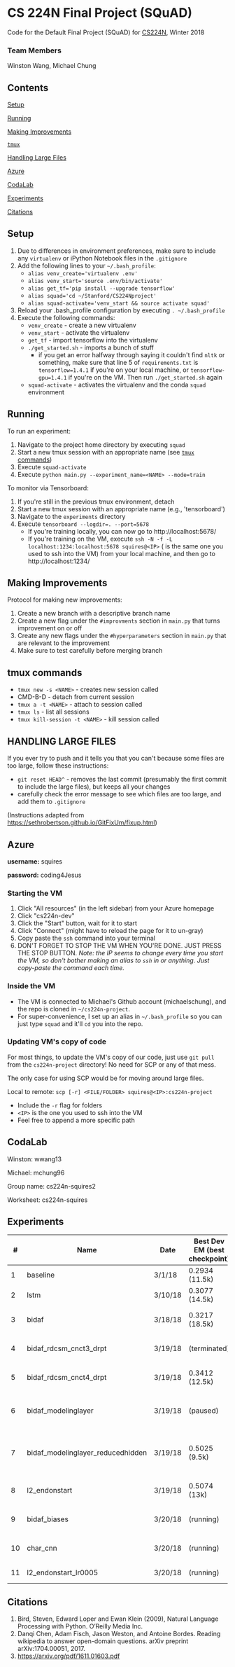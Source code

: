 # CS 224N Final Project (SQuAD)
Code for the Default Final Project (SQuAD) for [CS224N](http://web.stanford.edu/class/cs224n/), Winter 2018

### Team Members
Winston Wang, Michael Chung

## Contents
[Setup](#setup)

[Running](#running)

[Making Improvements](#making-improvements)

[`tmux`](#tmux-commands)

[Handling Large Files](#handling-large-files)

[Azure](#azure)

[CodaLab](#codalab)

[Experiments](#experiments)

[Citations](#citations)

## Setup
1. Due to differences in environment preferences, make sure to include any `virtualenv` or iPython Notebook files in the `.gitignore`
2. Add the following lines to your `~/.bash_profile`:
    * `alias venv_create='virtualenv .env'`
    * `alias venv_start='source .env/bin/activate'`
    * `alias get_tf='pip install --upgrade tensorflow'`
    * `alias squad='cd ~/Stanford/CS224Nproject'`
    * `alias squad-activate='venv_start && source activate squad'`
3. Reload your .bash_profile configuration by executing `. ~/.bash_profile`
4. Execute the following commands:
	* `venv_create` - create a new virtualenv
	* `venv_start` - activate the virtualenv
	* `get_tf` - import tensorflow into the virtualenv
	* `./get_started.sh` - imports a bunch of stuff
		* if you get an error halfway through saying it couldn't find `nltk` or something, make sure that line 5 of `requirements.txt` is `tensorflow=1.4.1` if you're on your local machine, or `tensorflow-gpu=1.4.1` if you're on the VM. Then run `./get_started.sh` again
	* `squad-activate` - activates the virtualenv and the conda `squad` environment

## Running
To run an experiment:
1. Navigate to the project home directory by executing `squad`
2. Start a new tmux session with an appropriate name (see [`tmux` commands](#tmux-commands))
3. Execute `squad-activate`
4. Execute `python main.py --experiment_name=<NAME> --mode=train`

To monitor via Tensorboard:
1. If you're still in the previous tmux environment, detach
2. Start a new tmux session with an appropriate name (e.g., 'tensorboard')
3. Navigate to the `experiments` directory
4. Execute `tensorboard --logdir=. --port=5678`
	* If you're training locally, you can now go to http://localhost:5678/
	* If you're training on the VM, execute `ssh -N -f -L localhost:1234:localhost:5678 squires@<IP>` (<IP> is the same one you used to ssh into the VM) from your local machine, and then go to http://localhost:1234/

## Making Improvements
Protocol for making new improvements:
1. Create a new branch with a descriptive branch name
2. Create a new flag under the `#improvments` section in `main.py` that turns improvement on or off
3. Create any new flags under the `#hyperparameters` section in `main.py` that are relevant to the improvement
4. Make sure to test carefully before merging branch

## tmux commands
* `tmux new -s <NAME>` - creates new session called <NAME>
* CMD-B-D - detach from current session
* `tmux a -t <NAME>` - attach to session called <NAME>
* `tmux ls` - list all sessions
* `tmux kill-session -t <NAME>` - kill session called <NAME>

## HANDLING LARGE FILES
If you ever try to push and it tells you that you can't because some files are too large, follow these instructions:
* `git reset HEAD^` - removes the last commit (presumably the first commit to include the large files), but keeps all your changes
* carefully check the error message to see which files are too large, and add them to `.gitignore`

(Instructions adapted from https://sethrobertson.github.io/GitFixUm/fixup.html)

## Azure
**username:** squires

**password:** coding4Jesus

### Starting the VM
1. Click "All resources" (in the left sidebar) from your Azure homepage
2. Click "cs224n-dev"
3. Click the "Start" button, wait for it to start
4. Click "Connect" (might have to reload the page for it to un-gray)
5. Copy paste the `ssh` command into your terminal
6. DON'T FORGET TO STOP THE VM WHEN YOU'RE DONE. JUST PRESS THE STOP BUTTON.
*Note: the IP seems to change every time you start the VM, so don't bother making an alias to `ssh` in or anything. Just copy-paste the command each time.*

### Inside the VM
* The VM is connected to Michael's Github account (michaelschung), and the repo is cloned in `~/cs224n-project`.
* For super-convenience, I set up an alias in `~/.bash_profile` so you can just type `squad` and it'll `cd` you into the repo.

### Updating VM's copy of code
For most things, to update the VM's copy of our code, just use `git pull` from the `cs224n-project` directory! No need for SCP or any of that mess.

The only case for using SCP would be for moving around large files.

Local to remote:
`scp [-r] <FILE/FOLDER> squires@<IP>:cs224n-project`
* Include the `-r` flag for folders
* `<IP>` is the one you used to ssh into the VM
* Feel free to append a more specific path

## CodaLab
Winston: wwang13

Michael: mchung96

Group name: cs224n-squires2

Worksheet: cs224n-squires

## Experiments
| # | **Name** | **Date** | **Best Dev EM (best checkpoint)** | **Best Dev F1 (iterations)** | Notes | New best? |
| - | -------- | -------- | ---------------------------- | ---------------------------- | ----- | --------- |
| 1 | baseline | 3/1/18 | 0.2934 (11.5k) | 0.4050 (16k) | default | Y |
| 2 | lstm | 3/10/18 | 0.3077 (14.5k) | 0.4182 (16k) | using LSTM (instead of GRU) cells in RNN | Y |
| 3 | bidaf | 3/18/18 | 0.3217 (18.5k) | 0.4426 (18.5k) | BiDAF using slice, concat3, and no dropout | Y |
| 4 | bidaf_rdcsm_cnct3_drpt | 3/19/18 | (terminated) | (terminated) | BiDAF using reduce_sum, concat3, and dropout | N |
| 5 | bidaf_rdcsm_cnct4_drpt | 3/19/18 | 0.3412 (12.5k) | 0.4598 (14.5k) | BiDAF using reduce_sum, concat4, and dropout | Y |
| 6 | bidaf_modelinglayer | 3/19/18 | (paused) | (paused) | experiment #5 with modeling layer (utilizes CPU, so about 25% slower) | (paused) |
| 7 | bidaf_modelinglayer_reducedhidden | 3/19/18 | 0.5025 (9.5k) | 0.6509 (9.5k) | lowered hidden size for modeling layer from 200 to 20 (50 broke after 2323 iterations) | Y |
| 8 | l2_endonstart | 3/19/18 | 0.5074 (13k) | 0.6580 (13.5k) | experiment #7 with l2=0.0001, end_on_start | Y |
| 9 | bidaf_biases | 3/20/18 | (running) | (running) | experiment #8 with biases in the BiDAF layer | (running) |
| 10 | char_cnn | 3/20/18 | (running) | (running) | experiment #8 with character_cnn=True, batch_size=80 | (running) |
| 11 | l2_endonstart_lr0005 | 3/20/18 | (running) | (running) | experiment #8 with learning_rate=0.0005 | (running) |

## Citations
1. Bird, Steven, Edward Loper and Ewan Klein (2009), Natural Language Processing with Python. O’Reilly Media Inc.
2. Danqi Chen, Adam Fisch, Jason Weston, and Antoine Bordes. Reading wikipedia to answer open-domain questions. arXiv preprint arXiv:1704.00051, 2017.
3. https://arxiv.org/pdf/1611.01603.pdf
